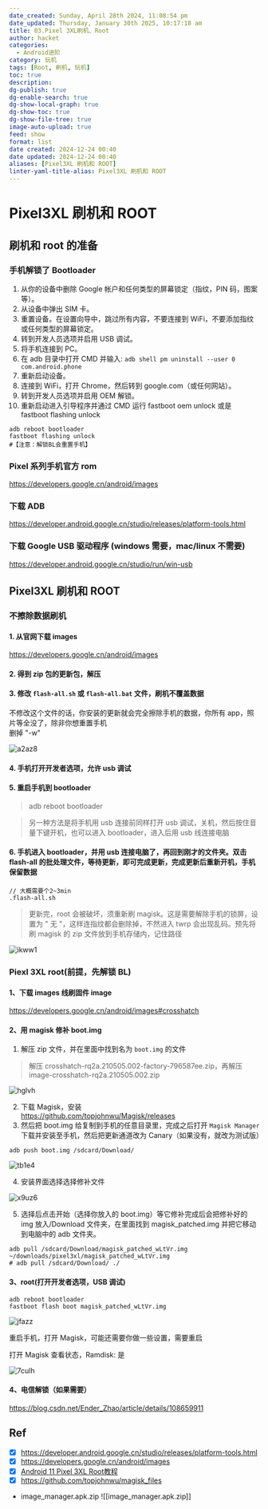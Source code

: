 ```yaml
---
date_created: Sunday, April 28th 2024, 11:08:54 pm
date_updated: Thursday, January 30th 2025, 10:17:18 am
title: 03.Pixel 3XL刷机、Root
author: hacket
categories:
  - Android进阶
category: 玩机
tags: [Root, 刷机, 玩机]
toc: true
description: 
dg-publish: true
dg-enable-search: true
dg-show-local-graph: true
dg-show-toc: true
dg-show-file-tree: true
image-auto-upload: true
feed: show
format: list
date created: 2024-12-24 00:40
date updated: 2024-12-24 00:40
aliases: [Pixel3XL 刷机和 ROOT]
linter-yaml-title-alias: Pixel3XL 刷机和 ROOT
---
```


# Pixel3XL 刷机和 ROOT

## 刷机和 root 的准备

### 手机解锁了 Bootloader

1. 从你的设备中删除 Google 帐户和任何类型的屏幕锁定（指纹，PIN 码，图案等）。
2. 从设备中弹出 SIM 卡。
3. 重置设备。在设置向导中，跳过所有内容，不要连接到 WiFi，不要添加指纹或任何类型的屏幕锁定。
4. 转到开发人员选项并启用 USB 调试。
5. 将手机连接到 PC。
6. 在 adb 目录中打开 CMD 并输入: `adb shell pm uninstall --user 0 com.android.phone`
7. 重新启动设备。
8. 连接到 WiFi，打开 Chrome，然后转到 google.com（或任何网站）。
9. 转到开发人员选项并启用 OEM 解锁。
10. 重新启动进入引导程序并通过 CMD 运行 fastboot oem unlock 或是 fastboot flashing unlock

```
adb reboot bootloader
fastboot flashing unlock
#【注意：解锁BL会重置手机】
```

### Pixel 系列手机官方 rom

<https://developers.google.cn/android/images>

### 下载 ADB

<https://developer.android.google.cn/studio/releases/platform-tools.html>

### 下载 Google USB 驱动程序 (windows 需要，mac/linux 不需要)

<https://developer.android.google.cn/studio/run/win-usb>

## Pixel3XL 刷机和 ROOT

### 不擦除数据刷机

#### 1. 从官网下载 images

<https://developers.google.cn/android/images>

#### 2. 得到 zip 包的更新包，解压

#### 3. 修改 `flash-all.sh` 或 `flash-all.bat` 文件，刷机不覆盖数据

不修改这个文件的话，你安装的更新就会完全擦除手机的数据，你所有 app，照片等全没了，除非你想重置手机<br />删掉 "-w"

![a2az8](https://raw.githubusercontent.com/hacket/ObsidianOSS/master/obsidian/a2az8.png)

#### 4. 手机打开开发者选项，允许 usb 调试

#### 5. 重启手机到 bootloader

> adb reboot bootloader

> 另一种方法是将手机用 usb 连接前同样打开 usb 调试，关机，然后按住音量下键开机，也可以进入 bootloader，进入后用 usb 线连接电脑

#### 6. 手机进入 bootloader，并用 usb 连接电脑了，再回到刚才的文件夹。双击 flash-all 的批处理文件，等待更新，即可完成更新，完成更新后重新开机，手机保留数据

```
// 大概需要个2~3min
.flash-all.sh
```

> 更新完，root 会被破坏，须重新刷 magisk。这是需要解除手机的锁屏，设置为 " 无 "，这样连指纹都会删除掉，不然进入 twrp 会出现乱码。预先将刷 magisk 的 zip 文件放到手机存储内，记住路径

![ikww1](https://raw.githubusercontent.com/hacket/ObsidianOSS/master/obsidian/ikww1.png)

### Piexl 3XL root(前提，先解锁 BL)

#### 1、下载 images 线刷固件 image

<https://developers.google.cn/android/images#crosshatch>

#### 2、用 magisk 修补 boot.img

1. 解压 zip 文件，并在里面中找到名为 `boot.img` 的文件

> 解压 crosshatch-rq2a.210505.002-factory-796587ee.zip，再解压 image-crosshatch-rq2a.210505.002.zip

![hglvh](https://raw.githubusercontent.com/hacket/ObsidianOSS/master/obsidian/hglvh.png)

2. 下载 Magisk，安装<br /><https://github.com/topjohnwu/Magisk/releases>
3. 然后把 boot.img 给复制到手机的任意目录里，完成之后打开 `Magisk Manager` 下载并安装至手机，然后把更新通道改为 Canary（如果没有，就改为测试版）

```
adb push boot.img /sdcard/Download/
```

![tb1e4](https://raw.githubusercontent.com/hacket/ObsidianOSS/master/obsidian/tb1e4.png)

4. 安装界面选择选择修补文件

![x9uz6](https://raw.githubusercontent.com/hacket/ObsidianOSS/master/obsidian/x9uz6.png)

5. 选择后点击开始（选择你放入的 boot.img）等它修补完成后会把修补好的 img 放入/Download 文件夹，在里面找到 magisk_patched.img 并把它移动到电脑中的 adb 文件夹。

```shell
adb pull /sdcard/Download/magisk_patched_wLtVr.img ~/downloads/pixel3xl/magisk_patched_wLtVr.img
# adb pull /sdcard/Download/ ./
```

#### 3、root(打开开发者选项，USB 调试)

```
adb reboot bootloader
fastboot flash boot magisk_patched_wLtVr.img
```

![jfazz](https://raw.githubusercontent.com/hacket/ObsidianOSS/master/obsidian/jfazz.png)<br />

重启手机，打开 Magisk，可能还需要你做一些设置，需要重启<br />

打开 Magisk 查看状态，Ramdisk: 是<br />

![7culh](https://raw.githubusercontent.com/hacket/ObsidianOSS/master/obsidian/7culh.png)

#### 4、电信解锁（如果需要）

<https://blog.csdn.net/Ender_Zhao/article/details/108659911>

## Ref

- [x] <https://developer.android.google.cn/studio/releases/platform-tools.html>
- [x] <https://developers.google.cn/android/images>
- [x] [Android 11 Pixel 3XL Root教程](https://blog.csdn.net/Ender_Zhao/article/details/108615512)
- [x] <https://github.com/topjohnwu/magisk_files>

- image_manager.apk.zip
![[image_manager.apk.zip]]
